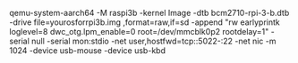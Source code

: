  qemu-system-aarch64     -M raspi3b     -kernel Image     -dtb bcm2710-rpi-3-b.dtb -drive file=yourosforrpi3b.img ,format=raw,if=sd     -append "rw earlyprintk loglevel=8 dwc_otg.lpm_enable=0 root=/dev/mmcblk0p2 rootdelay=1"     -serial null     -serial mon:stdio     -net user,hostfwd=tcp::5022-:22     -net nic     -m 1024      -device usb-mouse -device usb-kbd 
